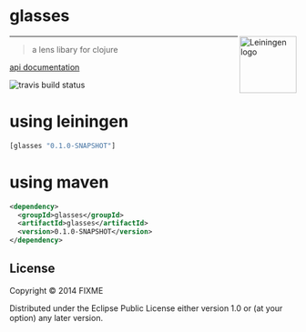 # glasses

<img src="http://megakorre.github.io/glasses/resources/deal_with_it.png"
 alt="Leiningen logo" title="The man himself" height="100px" align="right" />
 
-------------------------

> a lens libary for clojure

[api documentation](http://megakorre.github.io/glasses/doc/glasses.html)

![travis build status](https://travis-ci.org/megakorre/glasses.svg?branch=master)

# using leiningen #

```clojure
[glasses "0.1.0-SNAPSHOT"]
```

# using maven #

```xml
<dependency>
  <groupId>glasses</groupId>
  <artifactId>glasses</artifactId>
  <version>0.1.0-SNAPSHOT</version>
</dependency>
```

## License

Copyright © 2014 FIXME

Distributed under the Eclipse Public License either version 1.0 or (at
your option) any later version.
